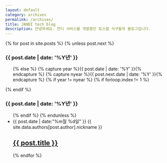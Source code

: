 ```yaml
---
layout: default
category: archives
permalink: /archives/
title: JANDI tech blog
description: 안녕하세요. 잔디 서비스를 개발중인 토스랩 식구들의 블로그입니다.
---
```


<!-- from http://www.mitsake.net/2012/04/archives-in-jekyll/ -->
<!--<article>
{% for post in site.posts %}
	{% capture month %}{{ post.date | date: '%m%Y' }}{% endcapture %}
	{% capture nmonth %}{{ post.next.date | date: '%m%Y' }}{% endcapture %}
		{% if month != nmonth %}
			{% if forloop.index != 1 %}</ul>{% endif %}
			<h3>{{ post.date | date: '%Y년 %m월' }}</h3><ul>
		{% endif %}
	<li>
		<a href="{{ post.url }}">{{ post.title }}</a>
		<span class="date">{{ post.date | date: "%Y-%m-%d" }}</span>
	</li>
{% endfor %}
</article>-->

<section class="archives">
{% for post in site.posts %}
	{% unless post.next %}
		<h3>{{ post.date | date: '%Y년' }}</h3><ul>
	{% else %}
		{% capture year %}{{ post.date | date: '%Y' }}{% endcapture %}
		{% capture nyear %}{{ post.next.date | date: '%Y' }}{% endcapture %}
		{% if year != nyear %}
			{% if forloop.index != 1 %}</ul>{% endif %}
			<h3>{{ post.date | date: '%Y년' }}</h3><ul>
		{% endif %}
	{% endunless %}
	<li>
		<div class="meta">
			<span class="date">{{ post.date | date:"%m월 %d일" }}</span>
			<span class="name nickname">{{ site.data.authors[post.author].nickname }}</span>
		</div>
		<h2>
			<a href="{{ post.url }}">{{ post.title }}</a>
		</h2>
	</li>
{% endfor %}
</section>
